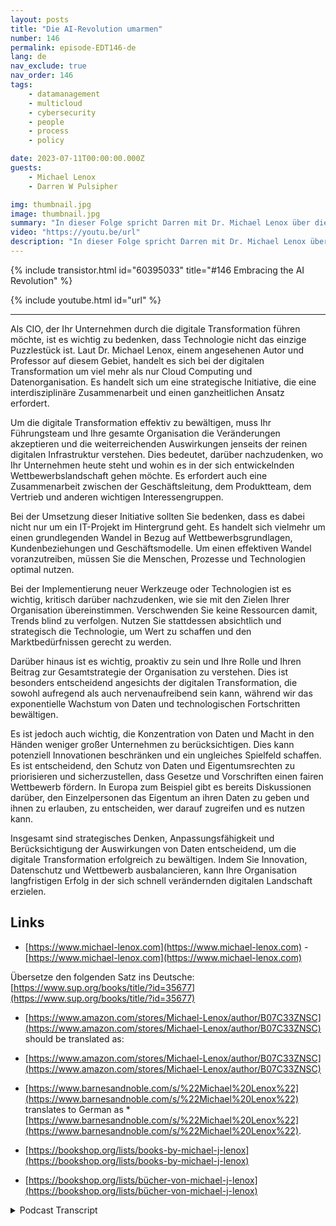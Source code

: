 ```yaml
---
layout: posts
title: "Die AI-Revolution umarmen"
number: 146
permalink: episode-EDT146-de
lang: de
nav_exclude: true
nav_order: 146
tags:
    - datamanagement
    - multicloud
    - cybersecurity
    - people
    - process
    - policy

date: 2023-07-11T00:00:00.000Z
guests:
    - Michael Lenox
    - Darren W Pulsipher

img: thumbnail.jpg
image: thumbnail.jpg
summary: "In dieser Folge spricht Darren mit Dr. Michael Lenox über die aufkommende KI-Revolution und wie man sie entweder annehmen oder zerstört werden kann. Michael hat gerade ein neues Buch mit dem Titel Strategie im digitalen Zeitalter: Meistern der digitalen Transformation veröffentlicht."
video: "https://youtu.be/url"
description: "In dieser Folge spricht Darren mit Dr. Michael Lenox über die aufkommende KI-Revolution und wie man sie entweder annehmen oder zerstört werden kann. Michael hat gerade ein neues Buch mit dem Titel Strategie im digitalen Zeitalter: Meistern der digitalen Transformation veröffentlicht."
---
```


<div>
{% include transistor.html id="60395033" title="#146 Embracing the AI Revolution" %}

{% include youtube.html id="url" %}
</div>

---

Als CIO, der Ihr Unternehmen durch die digitale Transformation führen möchte, ist es wichtig zu bedenken, dass Technologie nicht das einzige Puzzlestück ist. Laut Dr. Michael Lenox, einem angesehenen Autor und Professor auf diesem Gebiet, handelt es sich bei der digitalen Transformation um viel mehr als nur Cloud Computing und Datenorganisation. Es handelt sich um eine strategische Initiative, die eine interdisziplinäre Zusammenarbeit und einen ganzheitlichen Ansatz erfordert.

Um die digitale Transformation effektiv zu bewältigen, muss Ihr Führungsteam und Ihre gesamte Organisation die Veränderungen akzeptieren und die weiterreichenden Auswirkungen jenseits der reinen digitalen Infrastruktur verstehen. Dies bedeutet, darüber nachzudenken, wo Ihr Unternehmen heute steht und wohin es in der sich entwickelnden Wettbewerbslandschaft gehen möchte. Es erfordert auch eine Zusammenarbeit zwischen der Geschäftsleitung, dem Produktteam, dem Vertrieb und anderen wichtigen Interessengruppen.

Bei der Umsetzung dieser Initiative sollten Sie bedenken, dass es dabei nicht nur um ein IT-Projekt im Hintergrund geht. Es handelt sich vielmehr um einen grundlegenden Wandel in Bezug auf Wettbewerbsgrundlagen, Kundenbeziehungen und Geschäftsmodelle. Um einen effektiven Wandel voranzutreiben, müssen Sie die Menschen, Prozesse und Technologien optimal nutzen.

Bei der Implementierung neuer Werkzeuge oder Technologien ist es wichtig, kritisch darüber nachzudenken, wie sie mit den Zielen Ihrer Organisation übereinstimmen. Verschwenden Sie keine Ressourcen damit, Trends blind zu verfolgen. Nutzen Sie stattdessen absichtlich und strategisch die Technologie, um Wert zu schaffen und den Marktbedürfnissen gerecht zu werden.

Darüber hinaus ist es wichtig, proaktiv zu sein und Ihre Rolle und Ihren Beitrag zur Gesamtstrategie der Organisation zu verstehen. Dies ist besonders entscheidend angesichts der digitalen Transformation, die sowohl aufregend als auch nervenaufreibend sein kann, während wir das exponentielle Wachstum von Daten und technologischen Fortschritten bewältigen.

Es ist jedoch auch wichtig, die Konzentration von Daten und Macht in den Händen weniger großer Unternehmen zu berücksichtigen. Dies kann potenziell Innovationen beschränken und ein ungleiches Spielfeld schaffen. Es ist entscheidend, den Schutz von Daten und Eigentumsrechten zu priorisieren und sicherzustellen, dass Gesetze und Vorschriften einen fairen Wettbewerb fördern. In Europa zum Beispiel gibt es bereits Diskussionen darüber, den Einzelpersonen das Eigentum an ihren Daten zu geben und ihnen zu erlauben, zu entscheiden, wer darauf zugreifen und es nutzen kann.

Insgesamt sind strategisches Denken, Anpassungsfähigkeit und Berücksichtigung der Auswirkungen von Daten entscheidend, um die digitale Transformation erfolgreich zu bewältigen. Indem Sie Innovation, Datenschutz und Wettbewerb ausbalancieren, kann Ihre Organisation langfristigen Erfolg in der sich schnell verändernden digitalen Landschaft erzielen.

## Links

* [https://www.michael-lenox.com](https://www.michael-lenox.com) - [https://www.michael-lenox.com](https://www.michael-lenox.com)

Übersetze den folgenden Satz ins Deutsche: [https://www.sup.org/books/title/?id=35677](https://www.sup.org/books/title/?id=35677)

* [https://www.amazon.com/stores/Michael-Lenox/author/B07C33ZNSC](https://www.amazon.com/stores/Michael-Lenox/author/B07C33ZNSC) should be translated as:

* [https://www.amazon.com/stores/Michael-Lenox/author/B07C33ZNSC](https://www.amazon.com/stores/Michael-Lenox/author/B07C33ZNSC)

* [https://www.barnesandnoble.com/s/%22Michael%20Lenox%22](https://www.barnesandnoble.com/s/%22Michael%20Lenox%22) translates to German as * [https://www.barnesandnoble.com/s/%22Michael%20Lenox%22](https://www.barnesandnoble.com/s/%22Michael%20Lenox%22).

* [https://bookshop.org/lists/books-by-michael-j-lenox](https://bookshop.org/lists/books-by-michael-j-lenox)

* [https://bookshop.org/lists/bücher-von-michael-j-lenox](https://bookshop.org/lists/bücher-von-michael-j-lenox)



<details>
<summary> Podcast Transcript </summary>

<p></p>

</details>
